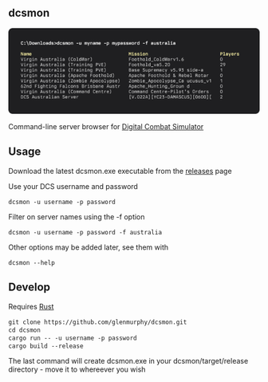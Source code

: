 ## dcsmon
![screenshot](./screenshot.png)

Command-line server browser for [Digital Combat Simulator](https://digitalcombatsimulator.com/)

## Usage

Download the latest dcsmon.exe executable from the [releases](https://github.com/glenmurphy/dcsmon/releases) page

Use your DCS username and password

    dcsmon -u username -p password

Filter on server names using the -f option

    dcsmon -u username -p password -f australia

Other options may be added later, see them with

    dcsmon --help

## Develop

Requires [Rust](https://www.rust-lang.org/tools/install)

    git clone https://github.com/glenmurphy/dcsmon.git
    cd dcsmon
    cargo run -- -u username -p password
    cargo build --release

The last command will create dcsmon.exe in your dcsmon/target/release directory - move it to whereever you wish